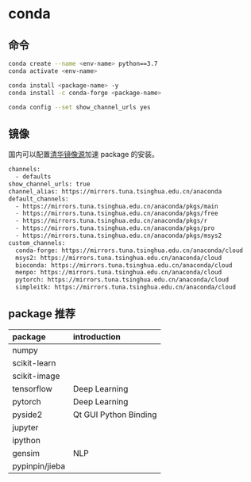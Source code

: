# conda

## 命令

```bash
conda create --name <env-name> python==3.7
conda activate <env-name>

conda install <package-name> -y
conda install -c conda-forge <package-name>

conda config --set show_channel_urls yes
```

## 镜像

国内可以配置[清华镜像源](https://mirrors.tuna.tsinghua.edu.cn/help/anaconda/)加速 package 的安装。

```bash
channels:
  - defaults
show_channel_urls: true
channel_alias: https://mirrors.tuna.tsinghua.edu.cn/anaconda
default_channels:
  - https://mirrors.tuna.tsinghua.edu.cn/anaconda/pkgs/main
  - https://mirrors.tuna.tsinghua.edu.cn/anaconda/pkgs/free
  - https://mirrors.tuna.tsinghua.edu.cn/anaconda/pkgs/r
  - https://mirrors.tuna.tsinghua.edu.cn/anaconda/pkgs/pro
  - https://mirrors.tuna.tsinghua.edu.cn/anaconda/pkgs/msys2
custom_channels:
  conda-forge: https://mirrors.tuna.tsinghua.edu.cn/anaconda/cloud
  msys2: https://mirrors.tuna.tsinghua.edu.cn/anaconda/cloud
  bioconda: https://mirrors.tuna.tsinghua.edu.cn/anaconda/cloud
  menpo: https://mirrors.tuna.tsinghua.edu.cn/anaconda/cloud
  pytorch: https://mirrors.tuna.tsinghua.edu.cn/anaconda/cloud
  simpleitk: https://mirrors.tuna.tsinghua.edu.cn/anaconda/cloud
```

## package 推荐

| package | introduction |
| :--- | :--- |
| numpy |  |
| scikit-learn |  |
| scikit-image |  |
| tensorflow | Deep Learning |
| pytorch | Deep Learning |
| pyside2 | Qt GUI Python Binding |
| jupyter |  |
| ipython |  |
| gensim | NLP |
| pypinpin/jieba |  |

